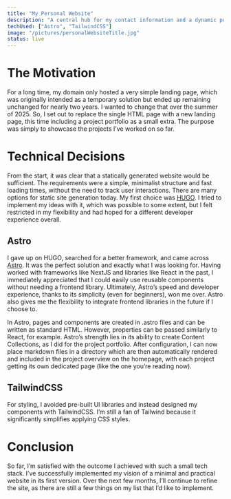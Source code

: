 ```yaml
---
title: "My Personal Website"
description: "A central hub for my contact information and a dynamic portfolio showcasing my latest projects and ongoing work."
techUsed: ["Astro", "TailwindCSS"]
image: "/pictures/personalWebsiteTitle.jpg"
status: live
---
```


# The Motivation
For a long time, my domain only hosted a very simple landing page, which was originally intended as a temporary solution but ended up remaining unchanged for nearly two years. I wanted to change that over the summer of 2025. So, I set out to replace the single HTML page with a new landing page, this time including a project portfolio as a small extra. The purpose was simply to showcase the projects I’ve worked on so far.

# Technical Decisions
From the start, it was clear that a statically generated website would be sufficient. The requirements were a simple, minimalist structure and fast loading times, without the need to track user interactions. There are many options for static site generation today. My first choice was [HUGO](https://gohugo.io/). I tried to implement my ideas with it, which was possible to some extent, but I felt restricted in my flexibility and had hoped for a different developer experience overall.

## Astro
I gave up on HUGO, searched for a better framework, and came across [Astro](https://astro.build/). It was the perfect solution and exactly what I was looking for. Having worked with frameworks like NextJS and libraries like React in the past, I immediately appreciated that I could easily use reusable components without needing a frontend library. Ultimately, Astro’s speed and developer experience, thanks to its simplicity (even for beginners), won me over. Astro also gives me the flexibility to integrate frontend libraries in the future if I choose to.

In Astro, pages and components are created in .astro files and can be written as standard HTML. However, properties can be passed similarly to React, for example. Astro’s strength lies in its ability to create Content Collections, as I did for the project portfolio. After configuration, I can now place markdown files in a directory which are then automatically rendered and included in the project overview on the homepage, with each project getting its own dedicated page (like the one you’re reading now).

## TailwindCSS
For styling, I avoided pre-built UI libraries and instead designed my components with TailwindCSS. I’m still a fan of Tailwind because it significantly simplifies applying CSS styles.

# Conclusion
So far, I’m satisfied with the outcome I achieved with such a small tech stack. I’ve successfully implemented my vision of a minimal and practical website in its first version. Over the next few months, I’ll continue to refine the site, as there are still a few things on my list that I’d like to implement.
